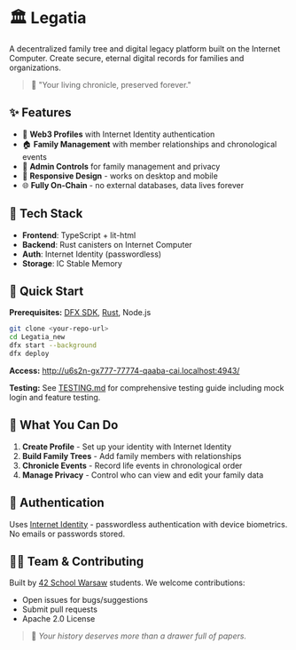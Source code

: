 # 🏛️ Legatia

A decentralized family tree and digital legacy platform built on the Internet Computer. Create secure, eternal digital records for families and organizations.

> 📜 "Your living chronicle, preserved forever."

## ✨ Features

- 👤 **Web3 Profiles** with Internet Identity authentication
- 🏠 **Family Management** with member relationships and chronological events
- 🔐 **Admin Controls** for family management and privacy
- 📱 **Responsive Design** - works on desktop and mobile
- 🌐 **Fully On-Chain** - no external databases, data lives forever

## 🧱 Tech Stack

- **Frontend**: TypeScript + lit-html
- **Backend**: Rust canisters on Internet Computer
- **Auth**: Internet Identity (passwordless)
- **Storage**: IC Stable Memory

## 🚀 Quick Start

**Prerequisites:** [DFX SDK](https://internetcomputer.org/docs/current/developer-docs/setup/sdk/), [Rust](https://rustup.rs/), Node.js

```bash
git clone <your-repo-url>
cd Legatia_new
dfx start --background
dfx deploy
```

**Access:** http://u6s2n-gx777-77774-qaaba-cai.localhost:4943/

**Testing:** See [TESTING.md](./TESTING.md) for comprehensive testing guide including mock login and feature testing.

## 📱 What You Can Do

1. **Create Profile** - Set up your identity with Internet Identity
2. **Build Family Trees** - Add family members with relationships
3. **Chronicle Events** - Record life events in chronological order
4. **Manage Privacy** - Control who can view and edit your family data

## 🔐 Authentication

Uses [Internet Identity](https://identity.ic0.app) - passwordless authentication with device biometrics. No emails or passwords stored.

## 🧑‍💻 Team & Contributing

Built by [42 School Warsaw](https://42warsaw.pl) students. We welcome contributions:
- Open issues for bugs/suggestions
- Submit pull requests
- Apache 2.0 License

> 📖 *Your history deserves more than a drawer full of papers.*
